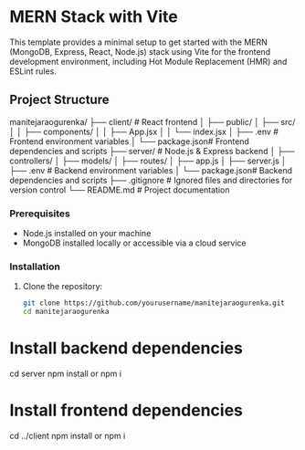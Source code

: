 # MERN Stack with Vite

This template provides a minimal setup to get started with the MERN (MongoDB, Express, React, Node.js) stack using Vite for the frontend development environment, including Hot Module Replacement (HMR) and ESLint rules.

## Project Structure

manitejaraogurenka/
├── client/ # React frontend
│ ├── public/
│ ├── src/
│ │ ├── components/
│ │ ├── App.jsx
│ │ └── index.jsx
│ ├── .env # Frontend environment variables
│ └── package.json# Frontend dependencies and scripts
├── server/ # Node.js & Express backend
│ ├── controllers/
│ ├── models/
│ ├── routes/
│ ├── app.js
│ ├── server.js
│ ├── .env # Backend environment variables
│ └── package.json# Backend dependencies and scripts
├── .gitignore # Ignored files and directories for version control
└── README.md # Project documentation

### Prerequisites

- Node.js installed on your machine
- MongoDB installed locally or accessible via a cloud service

### Installation

1. Clone the repository:

   ```bash
   git clone https://github.com/yourusername/manitejaraogurenka.git
   cd manitejaraogurenka
   ```

# Install backend dependencies

cd server
npm install or npm i

# Install frontend dependencies

cd ../client
npm install or npm i
